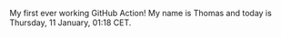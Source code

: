 My first ever working GitHub Action!
My name is Thomas and today is Thursday, 11 January, 01:18 CET. 
